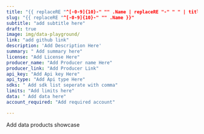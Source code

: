 ```yaml
---
title: "{{ replaceRE "^[-0-9]{10}-" "" .Name | replaceRE "-" " " | title }}"
slug: "{{ replaceRE "^[-0-9]{10}-" "" .Name }}"
subtitle: "add subtitle here" 
draft: true
image: img/data-playground/
link: "add github link"
description: 'Add Description Here'
summary: " Add summary here"
license: "Add License Here"
producer_name: "Add Producer name Here"
producer_link: "Add Producer Link"
api_key: "Add Api key Here"
api_type: "Add Api type Here"
sdks: " Add sdk list seperate with comma"
limits: "Add limits here"
data: " Add data here"
account_required: "Add required account"

---
```


Add data products showcase 

